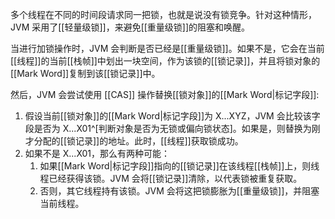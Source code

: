 多个线程在不同的时间段请求同一把锁，也就是说没有锁竞争。针对这种情形，JVM 采用了[[轻量级锁]]，来避免[[重量级锁]]的阻塞和唤醒。

当进行加锁操作时，JVM 会判断是否已经是[[重量级锁]]。如果不是，它会在当前[[线程]]的当前[[栈帧]]中划出一块空间，作为该锁的[[锁记录]]，并且将锁对象的[[Mark Word]]复制到该[[锁记录]]中。

然后，JVM 会尝试使用 [[CAS]] 操作替换[[锁对象]]的[[Mark Word|标记字段]]:
1. 假设当前[[锁对象]]的[[Mark Word|标记字段]]为 X...XYZ，JVM 会比较该字段是否为 X...X01^[判断对象是否为无锁或偏向锁状态]。如果是，则替换为刚才分配的[[锁记录]]的地址。此时，[[线程]]获取锁成功。
2. 如果不是 X...X01，那么有两种可能：
	1. 如果[[Mark Word|标记字段]]指向的[[锁记录]]在该线程[[栈帧]]上，则线程已经获得该锁。JVM 会将[[锁记录]]清除，以代表锁被重复获取。
	2. 否则，其它线程持有该锁。JVM 会将这把锁膨胀为[[重量级锁]]，并阻塞当前线程。